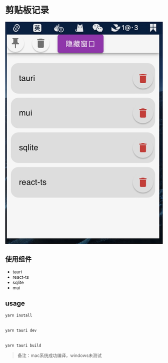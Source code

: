 # 剪贴板记录

![image](/doc/image/window.jpg)

## 使用组件
- tauri
- react-ts
- sqlite
- mui

## usage
```shell
yarn install 


yarn tauri dev 


yarn tauri build
```

> 备注：mac系统成功编译，windows未测试